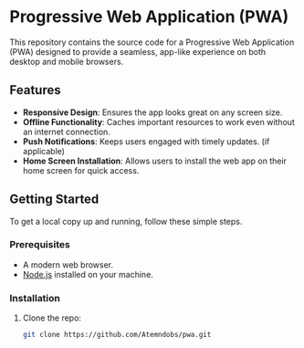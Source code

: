 # Progressive Web Application (PWA)

This repository contains the source code for a Progressive Web Application (PWA) designed to provide a seamless, app-like experience on both desktop and mobile browsers.

## Features

- **Responsive Design**: Ensures the app looks great on any screen size.
- **Offline Functionality**: Caches important resources to work even without an internet connection.
- **Push Notifications**: Keeps users engaged with timely updates. (if applicable)
- **Home Screen Installation**: Allows users to install the web app on their home screen for quick access.

## Getting Started

To get a local copy up and running, follow these simple steps.

### Prerequisites

- A modern web browser.
- [Node.js](https://nodejs.org/) installed on your machine.

### Installation

1. Clone the repo:
   ```sh
   git clone https://github.com/Atemndobs/pwa.git

